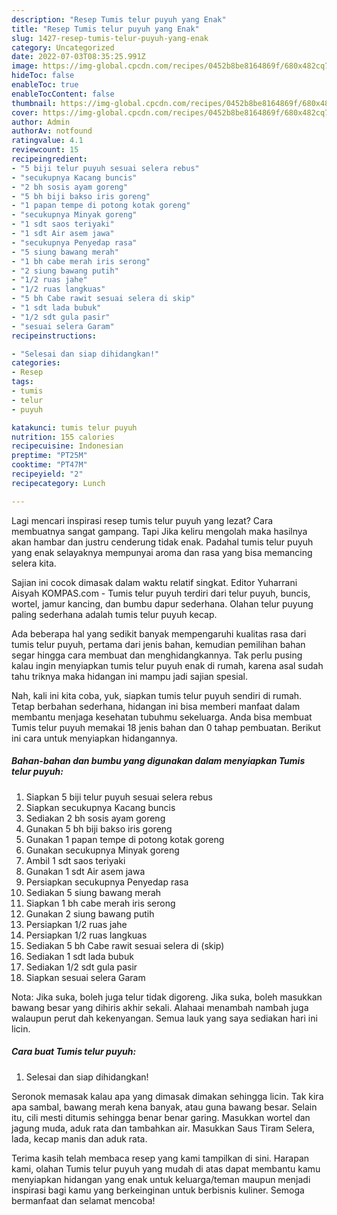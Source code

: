 ```yaml
---
description: "Resep Tumis telur puyuh yang Enak"
title: "Resep Tumis telur puyuh yang Enak"
slug: 1427-resep-tumis-telur-puyuh-yang-enak
category: Uncategorized
date: 2022-07-03T08:35:25.991Z
image: https://img-global.cpcdn.com/recipes/0452b8be8164869f/680x482cq70/tumis-telur-puyuh-foto-resep-utama.jpg
hideToc: false
enableToc: true
enableTocContent: false
thumbnail: https://img-global.cpcdn.com/recipes/0452b8be8164869f/680x482cq70/tumis-telur-puyuh-foto-resep-utama.jpg
cover: https://img-global.cpcdn.com/recipes/0452b8be8164869f/680x482cq70/tumis-telur-puyuh-foto-resep-utama.jpg
author: Admin
authorAv: notfound
ratingvalue: 4.1
reviewcount: 15
recipeingredient:
- "5 biji telur puyuh sesuai selera rebus"
- "secukupnya Kacang buncis"
- "2 bh sosis ayam goreng"
- "5 bh biji bakso iris goreng"
- "1 papan tempe di potong kotak goreng"
- "secukupnya Minyak goreng"
- "1 sdt saos teriyaki"
- "1 sdt Air asem jawa"
- "secukupnya Penyedap rasa"
- "5 siung bawang merah"
- "1 bh cabe merah iris serong"
- "2 siung bawang putih"
- "1/2 ruas jahe"
- "1/2 ruas langkuas"
- "5 bh Cabe rawit sesuai selera di skip"
- "1 sdt lada bubuk"
- "1/2 sdt gula pasir"
- "sesuai selera Garam"
recipeinstructions:

- "Selesai dan siap dihidangkan!"
categories:
- Resep
tags:
- tumis
- telur
- puyuh

katakunci: tumis telur puyuh 
nutrition: 155 calories
recipecuisine: Indonesian
preptime: "PT25M"
cooktime: "PT47M"
recipeyield: "2"
recipecategory: Lunch

---
```



Lagi mencari inspirasi resep tumis telur puyuh yang lezat? Cara membuatnya sangat gampang. Tapi Jika keliru mengolah maka hasilnya akan hambar dan justru cenderung tidak enak. Padahal tumis telur puyuh yang enak selayaknya mempunyai aroma dan rasa yang bisa memancing selera kita.


Sajian ini cocok dimasak dalam waktu relatif singkat. Editor Yuharrani Aisyah KOMPAS.com - Tumis telur puyuh terdiri dari telur puyuh, buncis, wortel, jamur kancing, dan bumbu dapur sederhana. Olahan telur puyung paling sederhana adalah tumis telur puyuh kecap.

Ada beberapa hal yang sedikit banyak mempengaruhi kualitas rasa dari tumis telur puyuh, pertama dari jenis bahan, kemudian pemilihan bahan segar hingga cara membuat dan menghidangkannya. Tak perlu pusing kalau ingin menyiapkan tumis telur puyuh enak di rumah, karena asal sudah tahu triknya maka hidangan ini mampu jadi sajian spesial.


Nah, kali ini kita coba, yuk, siapkan tumis telur puyuh sendiri di rumah. Tetap berbahan sederhana, hidangan ini bisa memberi manfaat dalam membantu menjaga kesehatan tubuhmu sekeluarga. Anda bisa membuat Tumis telur puyuh memakai 18 jenis bahan dan 0 tahap pembuatan. Berikut ini cara untuk menyiapkan hidangannya.

<!--inarticleads1-->

##### Bahan-bahan dan bumbu yang digunakan dalam menyiapkan Tumis telur puyuh:

1. Siapkan 5 biji telur puyuh sesuai selera rebus
1. Siapkan secukupnya Kacang buncis
1. Sediakan 2 bh sosis ayam goreng
1. Gunakan 5 bh biji bakso iris goreng
1. Gunakan 1 papan tempe di potong kotak goreng
1. Gunakan secukupnya Minyak goreng
1. Ambil 1 sdt saos teriyaki
1. Gunakan 1 sdt Air asem jawa
1. Persiapkan secukupnya Penyedap rasa
1. Sediakan 5 siung bawang merah
1. Siapkan 1 bh cabe merah iris serong
1. Gunakan 2 siung bawang putih
1. Persiapkan 1/2 ruas jahe
1. Persiapkan 1/2 ruas langkuas
1. Sediakan 5 bh Cabe rawit sesuai selera di (skip)
1. Sediakan 1 sdt lada bubuk
1. Sediakan 1/2 sdt gula pasir
1. Siapkan sesuai selera Garam


Nota: Jika suka, boleh juga telur tidak digoreng. Jika suka, boleh masukkan bawang besar yang dihiris akhir sekali. Alahaai menambah nambah juga walaupun perut dah kekenyangan. Semua lauk yang saya sediakan hari ini licin. 

<!--inarticleads2-->

##### Cara buat Tumis telur puyuh:


1. Selesai dan siap dihidangkan!

Seronok memasak kalau apa yang dimasak dimakan sehingga licin. Tak kira apa sambal, bawang merah kena banyak, atau guna bawang besar. Selain itu, cili mesti ditumis sehingga benar benar garing. Masukkan wortel dan jagung muda, aduk rata dan tambahkan air. Masukkan Saus Tiram Selera, lada, kecap manis dan aduk rata. 

Terima kasih telah membaca resep yang kami tampilkan di sini. Harapan kami, olahan Tumis telur puyuh yang mudah di atas dapat membantu kamu menyiapkan hidangan yang enak untuk keluarga/teman maupun menjadi inspirasi bagi kamu yang berkeinginan untuk berbisnis kuliner. Semoga bermanfaat dan selamat mencoba!
